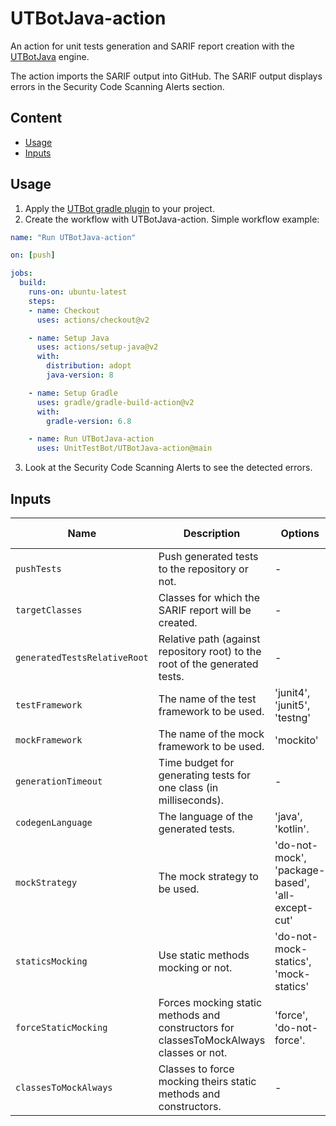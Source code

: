# UTBotJava-action

An action for unit tests generation and SARIF report creation with the [UTBotJava](https://github.com/UnitTestBot/UTBotJava) engine.

The action imports the SARIF output into GitHub. The SARIF output displays errors in the Security Code Scanning Alerts section.

## Content

- [Usage](#usage)
- [Inputs](#inputs)

## Usage

1. Apply the [UTBot gradle plugin](https://plugins.gradle.org/plugin/org.utbot.gradle.plugin) to your project.
2. Create the workflow with UTBotJava-action. Simple workflow example:

```YAML
name: "Run UTBotJava-action"

on: [push]

jobs:
  build:
    runs-on: ubuntu-latest
    steps:
    - name: Checkout
      uses: actions/checkout@v2

    - name: Setup Java
      uses: actions/setup-java@v2
      with:
        distribution: adopt
        java-version: 8

    - name: Setup Gradle
      uses: gradle/gradle-build-action@v2
      with:
        gradle-version: 6.8

    - name: Run UTBotJava-action
      uses: UnitTestBot/UTBotJava-action@main
```
3. Look at the Security Code Scanning Alerts to see the detected errors.

## Inputs

| Name | Description | Options | Default value |
| --- | --- | --- | --- |
| `pushTests` | Push generated tests to the repository or not. | - | 'true' |
| `targetClasses` | Classes for which the SARIF report will be created. | - | '\[\]' (all classes) |
| `generatedTestsRelativeRoot` | Relative path (against repository root) to the root of the generated tests. | - | '.utbot/test' |
| `testFramework` | The name of the test framework to be used. | 'junit4', 'junit5', 'testng' | 'junit5' |
| `mockFramework` | The name of the mock framework to be used. | 'mockito' | 'mockito' |
| `generationTimeout` | Time budget for generating tests for one class (in milliseconds). | - | '60000' |
| `codegenLanguage` | The language of the generated tests. | 'java', 'kotlin'. | 'java' |
| `mockStrategy` | The mock strategy to be used. | 'do-not-mock', 'package-based', 'all-except-cut' | 'package-based' |
| `staticsMocking` | Use static methods mocking or not. | 'do-not-mock-statics', 'mock-statics' | 'mock-statics' |
| `forceStaticMocking` | Forces mocking static methods and constructors for classesToMockAlways classes or not. | 'force', 'do-not-force'. | 'force' |
| `classesToMockAlways` | Classes to force mocking theirs static methods and constructors. | - | '\[\]' (some internal classes) |
